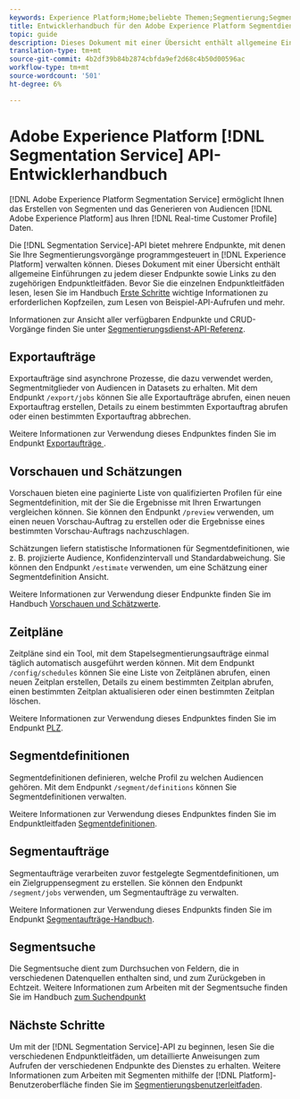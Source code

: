 ```yaml
---
keywords: Experience Platform;Home;beliebte Themen;Segmentierung;Segmentierung;Segmentierungsdienst;API;API;
title: Entwicklerhandbuch für den Adobe Experience Platform Segmentdienst
topic: guide
description: Dieses Dokument mit einer Übersicht enthält allgemeine Einführungen zu den einzelnen Segmentierungsdienst-API-Endpunkten sowie Links zu den zugehörigen Endpunktleitfäden.
translation-type: tm+mt
source-git-commit: 4b2df39b84b2874cbfda9ef2d68c4b50d00596ac
workflow-type: tm+mt
source-wordcount: '501'
ht-degree: 6%

---
```



# Adobe Experience Platform [!DNL Segmentation Service] API-Entwicklerhandbuch

[!DNL Adobe Experience Platform Segmentation Service] ermöglicht Ihnen das Erstellen von Segmenten und das Generieren von Audiencen  [!DNL Adobe Experience Platform] aus Ihren  [!DNL Real-time Customer Profile] Daten.

Die [!DNL Segmentation Service]-API bietet mehrere Endpunkte, mit denen Sie Ihre Segmentierungsvorgänge programmgesteuert in [!DNL Experience Platform] verwalten können. Dieses Dokument mit einer Übersicht enthält allgemeine Einführungen zu jedem dieser Endpunkte sowie Links zu den zugehörigen Endpunktleitfäden. Bevor Sie die einzelnen Endpunktleitfäden lesen, lesen Sie im Handbuch [Erste Schritte](./getting-started.md) wichtige Informationen zu erforderlichen Kopfzeilen, zum Lesen von Beispiel-API-Aufrufen und mehr.

Informationen zur Ansicht aller verfügbaren Endpunkte und CRUD-Vorgänge finden Sie unter [Segmentierungsdienst-API-Referenz](https://www.adobe.io/apis/experienceplatform/home/api-reference.html#!acpdr/swagger-specs/segmentation.yaml).

## Exportaufträge

Exportaufträge sind asynchrone Prozesse, die dazu verwendet werden, Segmentmitglieder von Audiencen in Datasets zu erhalten. Mit dem Endpunkt `/export/jobs` können Sie alle Exportaufträge abrufen, einen neuen Exportauftrag erstellen, Details zu einem bestimmten Exportauftrag abrufen oder einen bestimmten Exportauftrag abbrechen.

Weitere Informationen zur Verwendung dieses Endpunktes finden Sie im Endpunkt [Exportaufträge ](./export-jobs.md).

## Vorschauen und Schätzungen

Vorschauen bieten eine paginierte Liste von qualifizierten Profilen für eine Segmentdefinition, mit der Sie die Ergebnisse mit Ihren Erwartungen vergleichen können. Sie können den Endpunkt `/preview` verwenden, um einen neuen Vorschau-Auftrag zu erstellen oder die Ergebnisse eines bestimmten Vorschau-Auftrags nachzuschlagen.

Schätzungen liefern statistische Informationen für Segmentdefinitionen, wie z. B. projizierte Audience, Konfidenzintervall und Standardabweichung. Sie können den Endpunkt `/estimate` verwenden, um eine Schätzung einer Segmentdefinition Ansicht.

Weitere Informationen zur Verwendung dieser Endpunkte finden Sie im Handbuch [Vorschauen und Schätzwerte](./previews-and-estimates.md).

## Zeitpläne

Zeitpläne sind ein Tool, mit dem Stapelsegmentierungsaufträge einmal täglich automatisch ausgeführt werden können. Mit dem Endpunkt `/config/schedules` können Sie eine Liste von Zeitplänen abrufen, einen neuen Zeitplan erstellen, Details zu einem bestimmten Zeitplan abrufen, einen bestimmten Zeitplan aktualisieren oder einen bestimmten Zeitplan löschen.

Weitere Informationen zur Verwendung dieses Endpunktes finden Sie im Endpunkt [PLZ](./schedules.md).

## Segmentdefinitionen

Segmentdefinitionen definieren, welche Profil zu welchen Audiencen gehören. Mit dem Endpunkt `/segment/definitions` können Sie Segmentdefinitionen verwalten.

Weitere Informationen zur Verwendung dieses Endpunktes finden Sie im Endpunktleitfaden [Segmentdefinitionen](./segment-definitions.md).

## Segmentaufträge

Segmentaufträge verarbeiten zuvor festgelegte Segmentdefinitionen, um ein Zielgruppensegment zu erstellen. Sie können den Endpunkt `/segment/jobs` verwenden, um Segmentaufträge zu verwalten.

Weitere Informationen zur Verwendung dieses Endpunkts finden Sie im Endpunkt [Segmentaufträge-Handbuch](./segment-jobs.md).

## Segmentsuche

Die Segmentsuche dient zum Durchsuchen von Feldern, die in verschiedenen Datenquellen enthalten sind, und zum Zurückgeben in Echtzeit. Weitere Informationen zum Arbeiten mit der Segmentsuche finden Sie im Handbuch [zum Suchendpunkt](segment-search.md)

## Nächste Schritte

Um mit der [!DNL Segmentation Service]-API zu beginnen, lesen Sie die verschiedenen Endpunktleitfäden, um detaillierte Anweisungen zum Aufrufen der verschiedenen Endpunkte des Dienstes zu erhalten. Weitere Informationen zum Arbeiten mit Segmenten mithilfe der [!DNL Platform]-Benutzeroberfläche finden Sie im [Segmentierungsbenutzerleitfaden](../ui/overview.md).